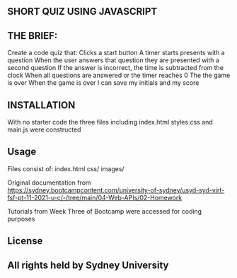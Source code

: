 ## SHORT QUIZ USING JAVASCRIPT

## THE BRIEF:

Create a code quiz that:
Clicks a start button
A timer starts presents with a question
When the user answers that question they are presented with a second question
If the answer is incorrect, the time is subtracted from the clock
When all questions are answered or the timer reaches 0
The the game is over
When the game is over I can save my initials and my score

## INSTALLATION

With no starter code the three files including index.html styles.css and main.js were constructed

## Usage
Files consist of:
index.html
css/
images/

    
Original documentation from https://sydney.bootcampcontent.com/university-of-sydney/usyd-syd-virt-fsf-pt-11-2021-u-c/-/tree/main/04-Web-APIs/02-Homework

Tutorials from Week Three of Bootcamp were accessed for coding purposes

## License
All rights held by Sydney University
---
